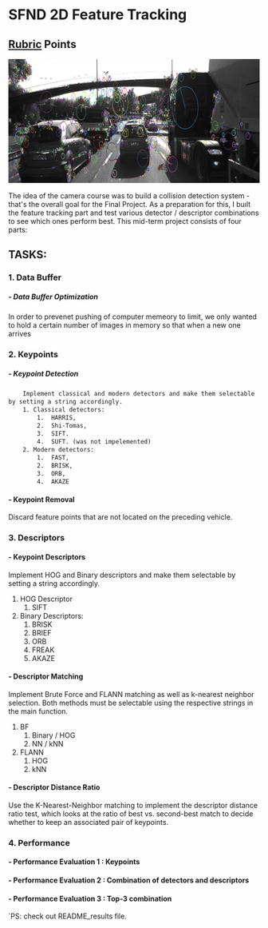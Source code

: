 # SFND 2D Feature Tracking
## [Rubric](https://review.udacity.com/#!/rubrics/2549/view) Points
<img src="images/keypoints.png" width="820" height="248" />

The idea of the camera course was to build a collision detection system - that's the overall goal for the Final Project. As a preparation for this, I buılt the feature tracking part and test various detector / descriptor combinations to see which ones perform best. This mid-term project consists of four parts:

## TASKS:
### 1. Data Buffer
##### -	 Data Buffer Optimization
   In order to prevenet pushing of computer memeory to limit, we only wanted to hold a certain number of images in memory so that when a new one arrives


### 2. Keypoints

##### -	Keypoint Detection
		Implement classical and modern detectors and make them selectable by setting a string accordingly.
		1. Classical detectors:
			1.	HARRIS, 
			2.	Shi-Tomas,
			3.	SIFT.
			4.	SUFT. (was not impelemented)
		2. Modern detectors:
			1.	FAST,
			2.	BRISK,
			3.	ORB,
			4.	AKAZE

#### - Keypoint Removal
 Discard feature points that are not located on the preceding vehicle.
 
### 3. Descriptors 
#### - Keypoint Descriptors
Implement HOG and Binary descriptors and make them selectable by setting a string accordingly.
1. HOG Descriptor
	1.	SIFT
2. Binary Descriptors:
	1.	BRISK 
	2.	BRIEF 
	3.	ORB 
	4.	FREAK 
	5.	AKAZE
    
#### - Descriptor Matching
Implement Brute Force and FLANN matching as well as k-nearest neighbor selection. 
Both methods must be selectable using the respective strings in the main function.
1.	BF     
	1.	Binary / HOG 
	2.	NN / kNN
2.	FLANN 
	1.	HOG
	2.	kNN

#### - Descriptor Distance Ratio
Use the K-Nearest-Neighbor matching to implement the descriptor distance ratio test, which looks at the ratio of best vs. 
second-best match to decide whether to keep an associated pair of keypoints.

### 4. Performance
#### - Performance Evaluation 1 : Keypoints 
    
#### - Performance Evaluation 2 : Combination of detectors and descriptors

#### - Performance Evaluation 3 : Top-3 combination 
`PS: check out README_results file. 
